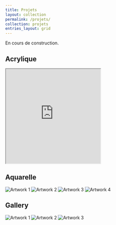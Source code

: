 ```yaml
---
title: Projets
layout: collection
permalink: /projets/
collection: projets
entries_layout: grid
---
```


En cours de construction.

<section id="acrylique">
    <h2>Acrylique</h2>
    <div class="gallery">
        <iframe src="https://drive.google.com/file/d/1T0eCzwR_cnggGhCI1Nyfvzv8lJtTYEhQ/preview" width="300" height="300" allow="autoplay"></iframe>
        <!-- Ajoutez plus d'images de cette manière si nécessaire -->
    </div>
</section>

<section id="aquarelle">
    <h2>Aquarelle</h2>
    <div class="gallery">
        <img src="https://drive.google.com/uc?export=view&id=1T0eCzwR_cnggGhCI1Nyfvzv8lJtTYEhQ" alt="Artwork 1">
        <img src="https://drive.google.com/uc?id=2b3c4d5e6f7g8h9i1a" alt="Artwork 2">
        <img src="https://drive.google.com/uc?id=3c4d5e6f7g8h9i1a2b" alt="Artwork 3">
        <img src="https://drive.google.com/uc?export=view&id=1Ae52NCcpynB29mIGXB7_uRpfS3U6MCdu" alt="Artwork 4">
        <!-- Ajoutez plus d'images si nécessaire -->
    </div>
</section>


<section id="gallery">
  <h2>Gallery</h2>
  <div class="gallery">
    <img src="https://drive.google.com/drive/folders/1hChBus_yiLY_pgUPLmSZPSZeH4Rqqg4k" alt="Artwork 1">
    <img src="https://drive.google.com/drive/folders/1hChBus_yiLY_pgUPLmSZPSZeH4Rqqg4k" alt="Artwork 2">
    <img src="https://drive.google.com/uc?id=[file_id_3]" alt="Artwork 3">
    <!-- Add more images as needed -->
  </div>
</section>
